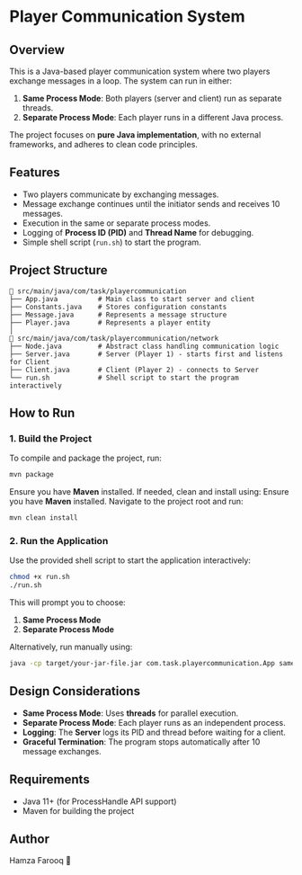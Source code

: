 # Player Communication System

## Overview
This is a Java-based player communication system where two players exchange messages in a loop. The system can run in either:
1. **Same Process Mode**: Both players (server and client) run as separate threads.
2. **Separate Process Mode**: Each player runs in a different Java process.

The project focuses on **pure Java implementation**, with no external frameworks, and adheres to clean code principles.

## Features
- Two players communicate by exchanging messages.
- Message exchange continues until the initiator sends and receives 10 messages.
- Execution in the same or separate process modes.
- Logging of **Process ID (PID)** and **Thread Name** for debugging.
- Simple shell script (`run.sh`) to start the program.

## Project Structure
```
📂 src/main/java/com/task/playercommunication
├── App.java          # Main class to start server and client
├── Constants.java    # Stores configuration constants
├── Message.java      # Represents a message structure
├── Player.java       # Represents a player entity
│
📂 src/main/java/com/task/playercommunication/network
├── Node.java         # Abstract class handling communication logic
├── Server.java       # Server (Player 1) - starts first and listens for Client
├── Client.java       # Client (Player 2) - connects to Server
└── run.sh            # Shell script to start the program interactively
```

## How to Run
### **1. Build the Project**
To compile and package the project, run:
```sh
mvn package
```

Ensure you have **Maven** installed. If needed, clean and install using:
Ensure you have **Maven** installed. Navigate to the project root and run:
```sh
mvn clean install
```

### **2. Run the Application**
Use the provided shell script to start the application interactively:
```sh
chmod +x run.sh
./run.sh
```
This will prompt you to choose:
1. **Same Process Mode**
2. **Separate Process Mode**

Alternatively, run manually using:
```sh
java -cp target/your-jar-file.jar com.task.playercommunication.App same
```

## Design Considerations
- **Same Process Mode**: Uses **threads** for parallel execution.
- **Separate Process Mode**: Each player runs as an independent process.
- **Logging**: The **Server** logs its PID and thread before waiting for a client.
- **Graceful Termination**: The program stops automatically after 10 message exchanges.

## Requirements
- Java 11+ (for ProcessHandle API support)
- Maven for building the project

## Author
Hamza Farooq 🚀

